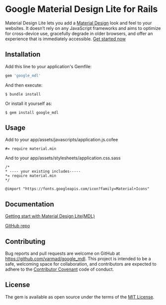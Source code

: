 # Google Material Design Lite for Rails 

Material Design Lite lets you add a [Material Design](http://google.com/design/spec) look and feel to your websites. It doesn’t rely on any JavaScript frameworks and aims to optimize for cross-device use, gracefully degrade in older browsers, and offer an experience that is immediately accessible. [Get started now](http://www.getmdl.io/started/index.html)

## Installation

Add this line to your application's Gemfile:

```ruby
gem 'google_mdl'
```

And then execute:

    $ bundle install

Or install it yourself as:

    $ gem install google_mdl

## Usage

Add to your app/assets/javascripts/application.js.cofee
	
	#= require material.min

And to your app/assets/stylesheets/application.css.sass

	/*
	* ---- your existing includes-----
	*= require material.min
	*/

	@import "https://fonts.googleapis.com/icon?family=Material+Icons"

## Documentation
[Getting start with Material Design Lite(MDL)](http://www.getmdl.io/started/index.html)

[GitHub repo](https://github.com/google/material-design-lite)



## Contributing

Bug reports and pull requests are welcome on GitHub at https://github.com/varmad/google_mdl. This project is intended to be a safe, welcoming space for collaboration, and contributors are expected to adhere to the [Contributor Covenant](contributor-covenant.org) code of conduct.


## License

The gem is available as open source under the terms of the [MIT License](http://opensource.org/licenses/MIT).